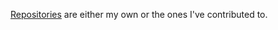 
[Repositories](https://github.com/arman-hk?tab=repositories) are either my own or the ones I've contributed to.
